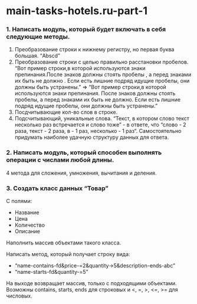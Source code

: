 # main-tasks-hotels.ru-part-1

### 1. Написать модуль, который будет включать в себя следующие методы.
1. Преобразование строки к нижнему регистру, но первая буква большая. “Abscd”
2. Преобразование строки с целью правильно расстановки пробелов. “Вот пример строки,в которой     используются знаки препинания.После знаков должны стоять пробелы , а перед знаками их быть не должно .    Если есть лишние подряд идущие пробелы, они должны быть устранены.” =>
“Вот пример строки,в которой используются знаки препинания. После знаков должны стоять пробелы, а перед знаками их быть не должно. Если есть лишние подряд идущие пробелы, они должны быть устранены.”
3. Посдчитывающие кол-во слов в строке.
4. Подсчитывающий, уникальные слова. “Текст, в котором слово текст несколько раз встречается и слово тоже” - в ответе, что “слово - 2 раза, текст - 2 раза, в - 1 раз, несколько - 1 раз“. Самостоятельно придумать наиболее удачную структуру данных для ответа.

### 2. Написать модуль, который способен выполнять операции с числами любой длины.
4 метода для сложения, умножения, вычитания и деления.

### 3. Создать класс данных “Товар”
С полями:
- Название
- Цена
- Количество
- Описание

Наполнить массив объектами такого класса.

Написать метод, который получает строку вида:
- “name-contains-fd&price-=2&quantity->5&description-ends-abc”
- “name-starts-fd&quantity-=5”

На выходе возвращает массив, только с подходящими объектами. Возможны contains, starts, ends для строковых и <, =, >, <=, >= для числовых.
